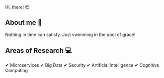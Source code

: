 Hi, there! :heart_eyes:

## About me :man:

Nothing in time can satisfy. Just swimming in the pool of grace!

## Areas of Research :computer:

✔ Microservices
✔ Big Data
✔ Security
✔ Artificial Intelligence
✔ Cognitive Computing 
